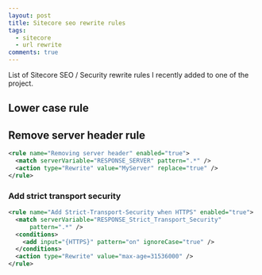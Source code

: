 ```yaml
---
layout: post
title: Sitecore seo rewrite rules
tags:
  - sitecore
  - url rewrite
comments: true
---
```



List of Sitecore SEO / Security rewrite rules I recently added to one of the project. 


## Lower case rule

<script src="https://gist.github.com/javafun/751f2afea4dedf05b065f1cbadb37bfb.js"></script>

## Remove server header rule
```xml
<rule name="Removing server header" enabled="true">
  <match serverVariable="RESPONSE_SERVER" pattern=".*" />
  <action type="Rewrite" value="MyServer" replace="true" />
</rule>
```

### Add strict transport security 

```xml
<rule name="Add Strict-Transport-Security when HTTPS" enabled="true">
  <match serverVariable="RESPONSE_Strict_Transport_Security"
      pattern=".*" />
  <conditions>
    <add input="{HTTPS}" pattern="on" ignoreCase="true" />
  </conditions>
  <action type="Rewrite" value="max-age=31536000" />
</rule>
```
